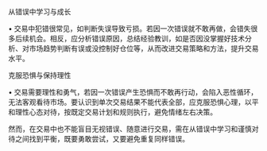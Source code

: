 从错误中学习与成长

• 交易中犯错很常见，如判断失误导致亏损。若因一次错误就不敢再做，会错失很多后续机会。相反，应分析错误原因，总结经验教训，如是否因没掌握好技术分析、对市场趋势判断有误或没控制好仓位等，从而改进交易策略和方法，提升交易水平。

克服恐惧与保持理性

• 交易需要理性和勇气，若因一次错误产生恐惧而不敢再行动，会陷入恶性循环，无法客观看待市场。要认识到单次交易结果不能代表全部，应克服恐惧心理，以平和理性心态对待，按既定交易计划和规则执行，避免情绪左右决策。

然而，在交易中也不能盲目无视错误、随意进行交易，需在从错误中学习和谨慎对待之间找到平衡，既要勇敢尝试，又要避免重复同样错误。